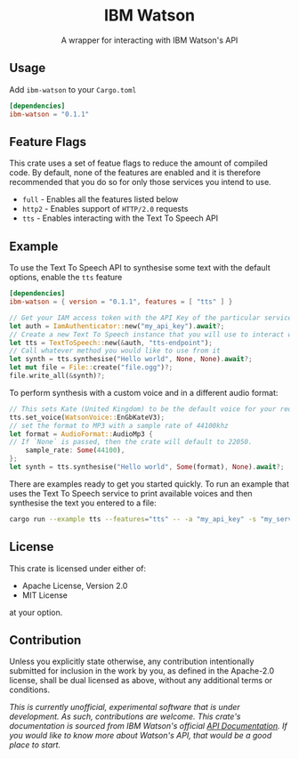 <h1 align="center">IBM Watson</h1>
<p align="center">A wrapper for interacting with IBM Watson's API</p>

## Usage

Add `ibm-watson` to your `Cargo.toml`

```toml
[dependencies]
ibm-watson = "0.1.1"
```

## Feature Flags

This crate uses a set of featue flags to reduce the amount of compiled code. By default, none
of the features are enabled and it is therefore recommended that you do so for only those
services you intend to use.

* `full` - Enables all the features listed below
* `http2` - Enables support of `HTTP/2.0` requests
* `tts` - Enables interacting with the Text To Speech API

## Example

To use the Text To Speech API to synthesise some text with the default options, enable the `tts` feature

```toml
[dependencies]
ibm-watson = { version = "0.1.1", features = [ "tts" ] }
```

```rust
// Get your IAM access token with the API Key of the particular service you want to use
let auth = IamAuthenticator::new("my_api_key").await?;
// Create a new Text To Speech instance that you will use to interact with the API
let tts = TextToSpeech::new(&auth, "tts-endpoint");
// Call whatever method you would like to use from it
let synth = tts.synthesise("Hello world", None, None).await?;
let mut file = File::create("file.ogg")?;
file.write_all(&synth)?;
```

To perform synthesis with a custom voice and in a different audio format:

```rust
// This sets Kate (United Kingdom) to be the default voice for your requests
tts.set_voice(WatsonVoice::EnGbKateV3);
// set the format to MP3 with a sample rate of 44100khz
let format = AudioFormat::AudioMp3 {
// If `None` is passed, then the crate will default to 22050.
    sample_rate: Some(44100),
};
let synth = tts.synthesise("Hello world", Some(format), None).await?;
```

There are examples ready to get you started quickly. To run an example that uses the Text To
Speech service to print available voices and then synthesise the text you entered to a file:

```sh
cargo run --example tts --features="tts" -- -a "my_api_key" -s "my_service_url" -t "Greetings from Rust"
```

## License

This crate is licensed under either of:

- Apache License, Version 2.0
- MIT License

at your option.

[Apache License, Version 2.0]: http://www.apache.org/licenses/LICENSE-2.0

[MIT License]: http://opensource.org/licenses/MIT

## Contribution

Unless you explicitly state otherwise, any contribution intentionally submitted
for inclusion in the work by you, as defined in the Apache-2.0 license, shall be
dual licensed as above, without any additional terms or conditions.

_This is currently unofficial, experimental software that is under development. As such, contributions are welcome._
_This crate's documentation is sourced from IBM Watson's official [API Documentation](https://developer.ibm.com/components/watson-apis/apis). If you would like to know more about Watson's API, that would be a good place to start._
